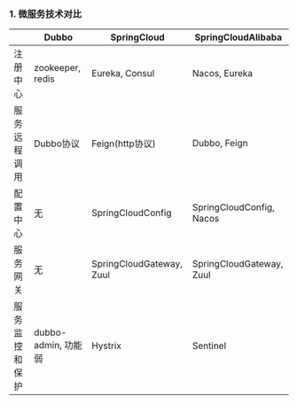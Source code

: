 ### 1. 微服务技术对比

|                | Dubbo               | SpringCloud              | SpringCloudAlibaba       |
| -------------- | ------------------- | ------------------------ | ------------------------ |
| 注册中心       | zookeeper, redis    | Eureka, Consul           | Nacos, Eureka            |
| 服务远程调用   | Dubbo协议           | Feign(http协议)          | Dubbo, Feign             |
| 配置中心       | 无                  | SpringCloudConfig        | SpringCloudConfig, Nacos |
| 服务网关       | 无                  | SpringCloudGateway, Zuul | SpringCloudGateway, Zuul |
| 服务监控和保护 | dubbo-admin, 功能弱 | Hystrix                  | Sentinel                 |

